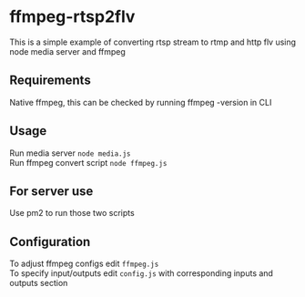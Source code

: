# ffmpeg-rtsp2flv
This is a simple example of converting rtsp stream to rtmp and http flv using node media server and ffmpeg

## Requirements
Native ffmpeg, this can be checked by running ffmpeg -version in CLI

## Usage
Run media server `node media.js`  
Run ffmpeg convert script `node ffmpeg.js`

## For server use
Use pm2 to run those two scripts

## Configuration
To adjust ffmpeg configs edit `ffmpeg.js`  
To specify input/outputs edit `config.js` with corresponding inputs and outputs section
